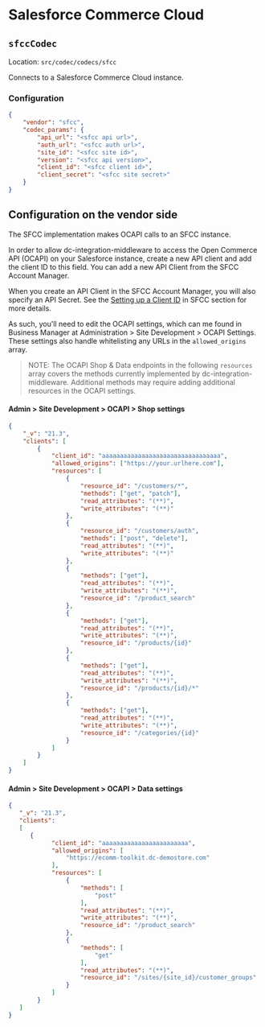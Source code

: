 # Salesforce Commerce Cloud

## `sfccCodec`

Location: `src/codec/codecs/sfcc`

Connects to a Salesforce Commerce Cloud instance.

### Configuration

```json
{
    "vendor": "sfcc",
    "codec_params": {
        "api_url": "<sfcc api url>",
        "auth_url": "<sfcc auth url>",
        "site_id": "<sfcc site id>",
        "version": "<sfcc api version>",
        "client_id": "<sfcc client id>",
        "client_secret": "<sfcc site secret>"
    }
}
```

## Configuration on the vendor side

The SFCC implementation makes OCAPI calls to an SFCC instance.

In order to allow dc-integration-middleware to access the Open Commerce API (OCAPI) on your Salesforce instance, create a new API client and add the client ID to this field. You can add a new API Client from the SFCC Account Manager.

When you create an API Client in the SFCC Account Manager, you will also specify an API Secret. See the [Setting up a Client ID](https://amplience.com/developers/docs/integrations/commerce/salesforce/setup/#ocapi-set-up) in SFCC section for more details.

As such, you'll need to edit the OCAPI settings, which can me found in Business Manager at Administration > Site Development > OCAPI Settings. These settings also handle whitelisting any URLs in the `allowed_origins` array.

> NOTE: The OCAPI Shop & Data endpoints in the following `resources` array covers the methods currently implemented by dc-integration-middleware. Additional methods may require adding additional resources in the OCAPI settings.

#### Admin > Site Development > OCAPI > Shop settings

```json
{
    "_v": "21.3",
    "clients": [
        {
            "client_id": "aaaaaaaaaaaaaaaaaaaaaaaaaaaaaaaaa",
            "allowed_origins": ["https://your.urlhere.com"],
            "resources": [
                {
                    "resource_id": "/customers/*",
                    "methods": ["get", "patch"],
                    "read_attributes": "(**)",
                    "write_attributes": "(**)"
                },
                {
                    "resource_id": "/customers/auth",
                    "methods": ["post", "delete"],
                    "read_attributes": "(**)",
                    "write_attributes": "(**)"
                },
                {
                    "methods": ["get"],
                    "read_attributes": "(**)",
                    "write_attributes": "(**)",
                    "resource_id": "/product_search"
                },
                {
                    "methods": ["get"],
                    "read_attributes": "(**)",
                    "write_attributes": "(**)",
                    "resource_id": "/products/{id}"
                },
                {
                    "methods": ["get"],
                    "read_attributes": "(**)",
                    "write_attributes": "(**)",
                    "resource_id": "/products/{id}/*"
                },
                {
                    "methods": ["get"],
                    "read_attributes": "(**)",
                    "write_attributes": "(**)",
                    "resource_id": "/categories/{id}"
                }
            ]
        }
    ]
}
```

#### Admin > Site Development > OCAPI > Data settings

```json
{
   "_v": "21.3",
   "clients":
   [
      {
            "client_id": "aaaaaaaaaaaaaaaaaaaaaaaa",
            "allowed_origins": [
                "https://ecomm-toolkit.dc-demostore.com"
            ],
            "resources": [
                {
                    "methods": [
                        "post"
                    ],
                    "read_attributes": "(**)",
                    "write_attributes": "(**)",
                    "resource_id": "/product_search"
                },
                {
                    "methods": [
                        "get"
                    ],
                    "read_attributes": "(**)",
                    "resource_id": "/sites/{site_id}/customer_groups"
                }
            ]
        }
   ]
}
```
